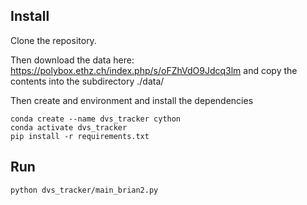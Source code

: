 

## Install
Clone the repository.

Then download the data here:
https://polybox.ethz.ch/index.php/s/oFZhVdO9Jdcq3lm
and copy the contents into the subdirectory ./data/

Then create and environment and install the dependencies

    conda create --name dvs_tracker cython
    conda activate dvs_tracker
    pip install -r requirements.txt

## Run
    python dvs_tracker/main_brian2.py

